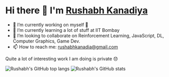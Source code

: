 # Hi there 👋 I'm [Rushabh Kanadiya](https://www.cse.iitb.ac.in/~rushabh/)

<!--
**guitarhero22/guitarhero22** is a ✨ _special_ ✨ repository because its `README.md` (this file) appears on your GitHub profile.
-->

- 🔭 I’m currently working on myself 🙂
- 🌱 I’m currently learning a lot of stuff at IIT Bombay
- 👯 I’m looking to collaborate on Reinforcement Learning, JavaScript, DL, Computer Graphics, Game Dev.
- 📫 How to reach me: rushabhkanadia@gmail.com

Quite a lot of interesting work I am doing is private 😞

![Rushabh's GitHub top langs](https://github-readme-stats.vercel.app/api?username=guitarhero22&count_private=true&theme=radical) ![Rushabh's GitHub stats](https://github-readme-stats.vercel.app/api/top-langs/?username=guitarhero22&count_private=true&theme=radical) 
